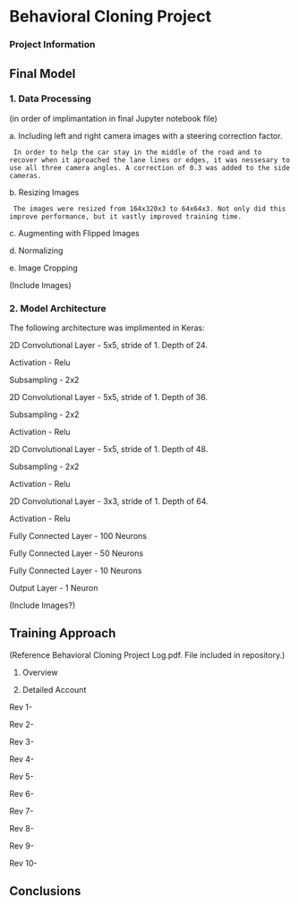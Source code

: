 # Behavioral Cloning Project
### Project Information

## Final Model
### 1. Data Processing 

(in order of implimantation in final Jupyter notebook file)
  
  a. Including left and right camera images with a steering correction factor.
  
     In order to help the car stay in the middle of the road and to recover when it aproached the lane lines or edges, it was nessesary to use all three camera angles. A correction of 0.3 was added to the side cameras. 
  
  b. Resizing Images
  
     The images were resized from 164x320x3 to 64x64x3. Not only did this improve performance, but it vastly improved training time. 
  
  c. Augmenting with Flipped Images
  
  d. Normalizing 
  
  e. Image Cropping
  
(Include Images)

### 2. Model Architecture
The following architecture was implimented in Keras:

2D Convolutional Layer - 5x5, stride of 1. Depth of 24.

Activation - Relu

Subsampling - 2x2

2D Convolutional Layer - 5x5, stride of 1. Depth of 36.

Subsampling - 2x2

Activation - Relu

2D Convolutional Layer - 5x5, stride of 1. Depth of 48.

Subsampling - 2x2

Activation - Relu

2D Convolutional Layer - 3x3, stride of 1. Depth of 64.

Activation - Relu

Fully Connected Layer - 100 Neurons

Fully Connected Layer - 50 Neurons

Fully Connected Layer - 10 Neurons

Output Layer - 1 Neuron

(Include Images?)


## Training Approach
(Reference Behavioral Cloning Project Log.pdf. File included in repository.)
1. Overview

2. Detailed Account

Rev 1-

Rev 2-

Rev 3-

Rev 4-

Rev 5-

Rev 6-

Rev 7-

Rev 8-

Rev 9-

Rev 10-

## Conclusions


